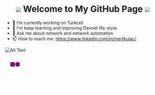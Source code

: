 <h1 align="center">
  <img src="https://encrypted-tbn0.gstatic.com/images?q=tbn:ANd9GcRTHnX86Re9Ry57cjEng2MsijlzHVA9RP8Vqw&usqp=CAU" width="40">
  Welcome to My GitHub Page
  <img src="https://encrypted-tbn0.gstatic.com/images?q=tbn:ANd9GcRTHnX86Re9Ry57cjEng2MsijlzHVA9RP8Vqw&usqp=CAU" width="40">
</h1>

- 🔭 I’m currently working on Turkcell
- 🌱 I'm keep learning and improving Devnet life-style
- 💬 Ask me about network and network automation
- 📫 How to reach me: https://www.linkedin.com/in/mertkulac/

![Alt Text](https://68.media.tumblr.com/fe195e9db7b66a729194a43370a21795/tumblr_oja6h1f90C1rzss56o1_500.gif)

![snake gif](https://github.com/MertKulac/MertKulac/blob/output/github-contribution-grid-snake.gif)


